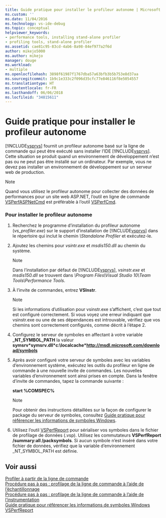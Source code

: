 ```yaml
---
title: Guide pratique pour installer le profileur autonome | Microsoft Docs
ms.custom: ''
ms.date: 11/04/2016
ms.technology: vs-ide-debug
ms.topic: conceptual
helpviewer_keywords:
- performance tools, installing stand-alone profiler
- profiling tools, stand-alone profiler
ms.assetid: cae81c95-83cd-4ab6-8a98-84ef977a2f6d
author: mikejo5000
ms.author: mikejo
manager: douge
ms.workload:
- multiple
ms.openlocfilehash: 3898f61987f1767dba57a63bfb3b5b753e8d37aa
ms.sourcegitcommit: 1b9c1e333c2f096d35cfc77e846116f8e5054557
ms.translationtype: HT
ms.contentlocale: fr-FR
ms.lasthandoff: 06/06/2018
ms.locfileid: "34815611"
---
```

# <a name="how-to-install-the-stand-alone-profiler"></a>Guide pratique pour installer le profileur autonome
[!INCLUDE[vsprvs](../code-quality/includes/vsprvs_md.md)] fournit un profileur autonome basé sur la ligne de commande qui peut être exécuté sans installer l’IDE [!INCLUDE[vsprvs](../code-quality/includes/vsprvs_md.md)]. Cette situation se produit quand un environnement de développement n’est pas ou ne peut pas être installé sur un ordinateur. Par exemple, vous ne devez pas installer un environnement de développement sur un serveur web de production.  
  
> [!NOTE]
>  Quand vous utilisez le profileur autonome pour collecter des données de performances pour un site web ASP.NET, l’outil en ligne de commande [VSPerfASPNetCmd](../profiling/vsperfaspnetcmd.md) est préférable à l’outil [VSPerfCmd](../profiling/vsperfcmd.md).  
  
### <a name="to-install-the-stand-alone-profiler"></a>Pour installer le profileur autonome  
  
1.  Recherchez le programme d’installation du profileur autonome (*vs_profiler.exe*) sur le support d’installation de [!INCLUDE[vsprvs](../code-quality/includes/vsprvs_md.md)] dans le répertoire qui inclut le chemin *\Standalone Profiler* et exécutez-le.  
  
2.  Ajoutez les chemins pour *vsintr.exe* et *msdis150.dll* au chemin du système.  
  
    > [!NOTE]
    >  Dans l’installation par défaut de [!INCLUDE[vsprvs](../code-quality/includes/vsprvs_md.md)], *vsinstr.exe* et *msdis150.dll* se trouvent dans *\Program Files\Visual Studio 10\Team Tools\Performance Tools*.  
  
3.  À l’invite de commandes, entrez **VSInstr**.  
  
    > [!NOTE]
    >  Si les informations d’utilisation pour vsinstr.exe s’affichent, c’est que tout est configuré correctement. Si vous voyez une erreur indiquant que vsinstr.exe ou une de ses dépendances est introuvable, vérifiez que vos chemins sont correctement configurés, comme décrit à l’étape 2.  
  
4.  Configurez le serveur de symboles en affectant à votre variable **_NT_SYMBOL_PATH** la valeur **symsrv\*symsrv.dll\*c:\localcache\*http://msdl.microsoft.com/download/symbols**  
  
5.  Après avoir configuré votre serveur de symboles avec les variables d’environnement système, exécutez les outils du profileur en ligne de commande à une nouvelle invite de commandes. Les nouvelles variables d’environnement sont ainsi prises en compte. Dans la fenêtre d’invite de commandes, tapez la commande suivante :  
  
     **start %COMSPEC%**  
  
    > [!NOTE]
    >  Pour obtenir des instructions détaillées sur la façon de configurer le package du serveur de symboles, consultez [Guide pratique pour référencer les informations de symboles Windows](../profiling/how-to-reference-windows-symbol-information.md).  
  
6.  Utilisez l’outil [VSPerfReport](../profiling/vsperfreport.md) pour sérialiser vos symboles dans le fichier de profilage de données (.vsp). Utilisez les commutateurs **VSPerfReport /summary:all /packsymbols**. Si aucun symbole n’est inséré dans votre fichier de données, vérifiez que la variable d’environnement _NT_SYMBOL_PATH est définie.  
  
## <a name="see-also"></a>Voir aussi  
 [Profiler à partir de la ligne de commande](../profiling/using-the-profiling-tools-from-the-command-line.md)   
 [Procédure pas à pas : profilage de la ligne de commande à l’aide de l’échantillonnage](../profiling/walkthrough-command-line-profiling-using-sampling.md)   
 [Procédure pas à pas : profilage de la ligne de commande à l’aide de l’instrumentation](../profiling/walkthrough-command-line-profiling-using-instrumentation.md)   
 [Guide pratique pour référencer les informations de symboles Windows](../profiling/how-to-reference-windows-symbol-information.md)   
 [VSPerfReport](../profiling/vsperfreport.md)